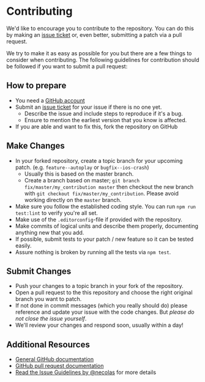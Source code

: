 # Contributing

We'd like to encourage you to contribute to the repository. You can do this by making an [issue ticket](https://github.com/node-influx/node-influx/issues) or, even better, submitting a patch via a pull request.

We try to make it as easy as possible for you but there are a few things to consider when contributing. The following guidelines for contribution should be followed if you want to submit a pull request:

## How to prepare

* You need a [GitHub account](https://github.com/signup/free)
* Submit an [issue ticket](https://github.com/node-influx/node-influx/issues) for your issue if there is no one yet.
	* Describe the issue and include steps to reproduce if it's a bug.
	* Ensure to mention the earliest version that you know is affected.
* If you are able and want to fix this, fork the repository on GitHub

## Make Changes

* In your forked repository, create a topic branch for your upcoming patch. (e.g. `feature--autoplay` or `bugfix--ios-crash`)
	* Usually this is based on the master branch.
	* Create a branch based on master; `git branch
	fix/master/my_contribution master` then checkout the new branch with `git
	checkout fix/master/my_contribution`.  Please avoid working directly on the `master` branch.
* Make sure you follow the established coding style. You can run `npm run test:lint` to verify you're all set.
* Make use of the `.editorconfig`-file if provided with the repository.
* Make commits of logical units and describe them properly, documenting anything new that you add.
* If possible, submit tests to your patch / new feature so it can be tested easily.
* Assure nothing is broken by running all the tests via `npm test`.

## Submit Changes

* Push your changes to a topic branch in your fork of the repository.
* Open a pull request to the this repository and choose the right original branch you want to patch.
* If not done in commit messages (which you really should do) please reference and update your issue with the code changes. But _please do not close the issue yourself_.
* We'll review your changes and respond soon, usually within a day!

## Additional Resources

* [General GitHub documentation](http://help.github.com/)
* [GitHub pull request documentation](http://help.github.com/send-pull-requests/)
* [Read the Issue Guidelines by @necolas](https://github.com/necolas/issue-guidelines/blob/master/CONTRIBUTING.md) for more details
